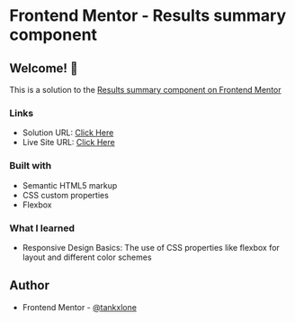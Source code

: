 # Frontend Mentor - Results summary component

## Welcome! 👋

This is a solution to the [Results summary component on Frontend Mentor](https://www.frontendmentor.io/challenges/results-summary-component-CE_K6s0maV)

### Links
- Solution URL: [Click Here](https://github.com/tankxlone/results-summary-component)
- Live Site URL: [Click Here](https://tankxlone.github.io/results-summary-component/)

### Built with

- Semantic HTML5 markup
- CSS custom properties
- Flexbox

### What I learned
- Responsive Design Basics: The use of CSS properties like flexbox for layout and different color schemes

## Author

- Frontend Mentor - [@tankxlone](https://www.frontendmentor.io/profile/tankxlone)
